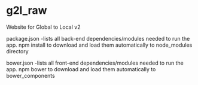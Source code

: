 # g2l_raw
Website for Global to Local
v2


package.json 
-lists all back-end dependencies/modules needed to run the app. npm install to download and load them automatically to node_modules directory

bower.json
-lists all front-end dependencies/modules needed to run the app. npm bower to download and load them automatically to bower_components